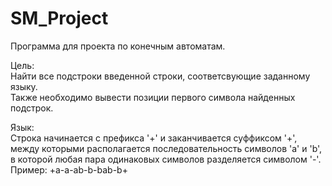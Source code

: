 # SM_Project
Программа для проекта по конечным автоматам.

Цель:  
Найти все подстроки введенной строки, соответсвующие заданному языку.  
Также необходимо вывести позиции первого символа найденных подстрок.

Язык:  
Строка начинается с префикса '+' и заканчивается суффиксом '+', между которыми располагается последовательность символов 'a' и 'b', в которой любая пара одинаковых символов разделяется символом '-'.  
Пример: +a-a-ab-b-bab-b+
